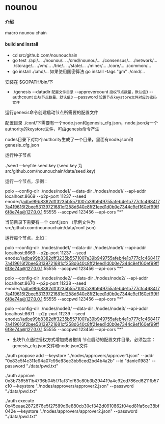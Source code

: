 # nounou

#### 介绍
macro nounou chain

#### build and install

* cd src/github.com/nounouchain
* go test  ./api/... ./nounou/... ./cmd/nounou/... ./consensus/... ./network/... ./storage/... ./vm/... ./trie/... ./state/... ./miner/... ./core/... ./common/...
* go install ./cmd/... 如果使用国密算法 go install -tags "gm" ./cmd/...

安装在 $GOPATH/bin/下

* ./genesis --datadir `配置文件目录` --approvercount `授权节点数量，默认值3` --authcount `出块节点数量，默认值3` --password `设置节点keystore文件对应的密码文件` 

运行genesis命令创建启动节点所需要的配置文件

配置目录 ./conf/下需要有一个node.json和genesis_cfg.json，node.json为一个authority的keystore文件，可由genesis命令产生

nodes目录下对每个authority生成了一个目录，里面有node.json和genesis_cfg.json

运行种子节点

./seed --keyfile seed.key  (seed.key 为 src/github.com/nounouchain/data/seed.key)

运行一个节点，示例：

polo --config-dir ./nodes/node1/ --data-dir ./nodes/node1/ --api-addr localhost:8669 --p2p-port 11237 --seed enode://adbe99b8382dff3235b5571007a39b949755afeb4e1b777c1c4684177a419616f2bee53139721681cf258d640c8ff21eed1d0b0e7344c9ef160ef99ff6f8e74a@127.0.0.1:55555 --accpwd 123456 --api-cors "*"

当前目录下需要有一个 conf.json （示例文件为 src/github.com/nounouchain/data/conf.json)


运行每个节点，比如：

polo --config-dir ./nodes/node1/ --data-dir ./nodes/node1/ --api-addr localhost:8669 --p2p-port 11237 --seed enode://adbe99b8382dff3235b5571007a39b949755afeb4e1b777c1c4684177a419616f2bee53139721681cf258d640c8ff21eed1d0b0e7344c9ef160ef99ff6f8e74a@127.0.0.1:55555 --accpwd 123456 --api-cors "*"

polo --config-dir ./nodes/node2/ --data-dir ./nodes/node2/ --api-addr localhost:8670 --p2p-port 11238 --seed enode://adbe99b8382dff3235b5571007a39b949755afeb4e1b777c1c4684177a419616f2bee53139721681cf258d640c8ff21eed1d0b0e7344c9ef160ef99ff6f8e74a@127.0.0.1:55555 --accpwd 123456 --api-cors "*"

polo --config-dir ./nodes/node3/ --data-dir ./nodes/node3/ --api-addr localhost:8671 --p2p-port 11239 --seed enode://adbe99b8382dff3235b5571007a39b949755afeb4e1b777c1c4684177a419616f2bee53139721681cf258d640c8ff21eed1d0b0e7344c9ef160ef99ff6f8e74a@127.0.0.1:55555 --accpwd 123456 --api-cors "*"



* 出块节点通过授权方式增加或者撤销
节点启动的配置文件目录，必须包含：genesis_cfg.json文件和node.json文件

./auth propose add --keystore "./nodes/approvers/approver1.json" --addr "0x83c5f4c311e94a07c95e83ec3bb5ced2bd4b4a2b" --id "daniel1983" --password "./data/pwd.txt"

./auth approve 0x3b7365511b4736b045f71af31cf63c80b3b294419a4c92cd786ed6211fb57c10 --keystore "./nodes/approvers/approver2.json" --password "./data/pwd.txt"

./auth execute 0x45eaae2872676e5f27589d6e880cb30cf342d0910862f04ed81fa5ce38bf042e --keystore "./nodes/approvers/approver2.json" --password "./data/pwd.txt"